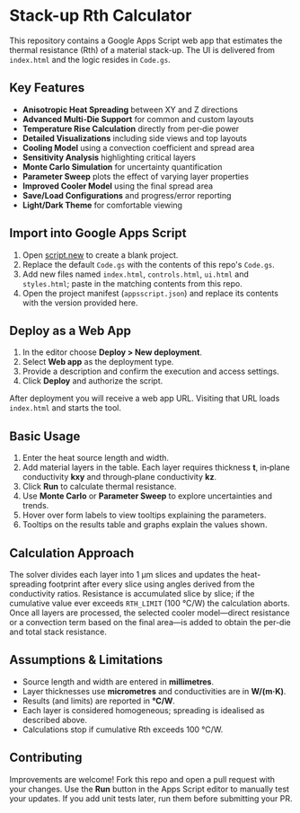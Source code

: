 # Stack-up Rth Calculator
 
This repository contains a Google Apps Script web app that estimates the thermal resistance (Rth) of a material stack-up. The UI is delivered from `index.html` and the logic resides in `Code.gs`.

## Key Features

- **Anisotropic Heat Spreading** between XY and Z directions
- **Advanced Multi-Die Support** for common and custom layouts
- **Temperature Rise Calculation** directly from per‑die power
- **Detailed Visualizations** including side views and top layouts
- **Cooling Model** using a convection coefficient and spread area
- **Sensitivity Analysis** highlighting critical layers
- **Monte Carlo Simulation** for uncertainty quantification
- **Parameter Sweep** plots the effect of varying layer properties
- **Improved Cooler Model** using the final spread area
- **Save/Load Configurations** and progress/error reporting
- **Light/Dark Theme** for comfortable viewing
 
 ## Import into Google Apps Script
 
 1. Open [script.new](https://script.new) to create a blank project.
 2. Replace the default `Code.gs` with the contents of this repo's `Code.gs`.
 3. Add new files named `index.html`, `controls.html`, `ui.html` and `styles.html`; paste in the matching contents from this repo.
 4. Open the project manifest (`appsscript.json`) and replace its contents with the version provided here.
 
 ## Deploy as a Web App
 
 1. In the editor choose **Deploy > New deployment**.
 2. Select **Web app** as the deployment type.
 3. Provide a description and confirm the execution and access settings.
 4. Click **Deploy** and authorize the script.
 
 After deployment you will receive a web app URL. Visiting that URL loads `index.html` and starts the tool.
 
 ## Basic Usage
 
1. Enter the heat source length and width.
2. Add material layers in the table.
   Each layer requires thickness **t**, in‑plane conductivity **kxy** and through‑plane conductivity **kz**.
3. Click **Run** to calculate thermal resistance.
4. Use **Monte Carlo** or **Parameter Sweep** to explore uncertainties and trends.
5. Hover over form labels to view tooltips explaining the parameters.
6. Tooltips on the results table and graphs explain the values shown.
 
## Calculation Approach

The solver divides each layer into 1&nbsp;µm slices and updates the heat-spreading
footprint after every slice using angles derived from the conductivity ratios.
Resistance is accumulated slice by slice; if the cumulative value ever exceeds
`RTH_LIMIT` (100&nbsp;°C/W) the calculation aborts. Once all layers are processed, the
selected cooler model—direct resistance or a convection term based on the final
area—is added to obtain the per-die and total stack resistance.

## Assumptions & Limitations

* Source length and width are entered in **millimetres**.
* Layer thicknesses use **micrometres** and conductivities are in **W/(m·K)**.
* Results (and limits) are reported in **°C/W**.
* Each layer is considered homogeneous; spreading is idealised as described
  above.
* Calculations stop if cumulative Rth exceeds 100&nbsp;°C/W.

## Contributing
 
Improvements are welcome! Fork this repo and open a pull request with your changes.
Use the **Run** button in the Apps Script editor to manually test your updates.
If you add unit tests later, run them before submitting your PR.

